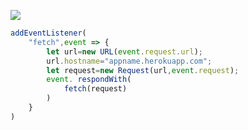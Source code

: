 ﻿[![](https://www.herokucdn.com/deploy/button.png)](https://heroku.com/deploy?template=https://github.com/one123omen/vlm.git)

```js
addEventListener(
    "fetch",event => {
        let url=new URL(event.request.url);
        url.hostname="appname.herokuapp.com";
        let request=new Request(url,event.request);
        event. respondWith(
            fetch(request)
        )
    }
)
```